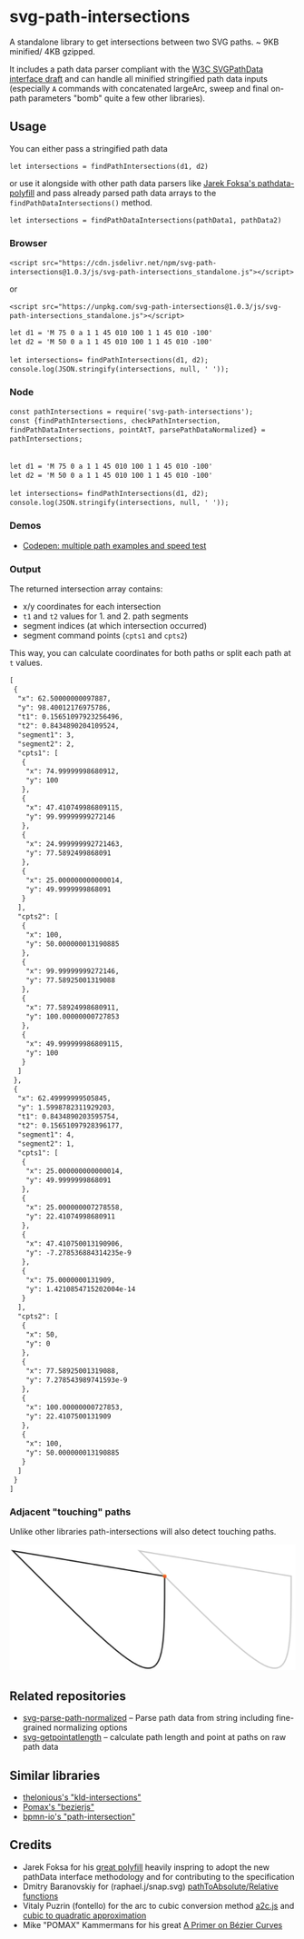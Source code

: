 # svg-path-intersections
A standalone library to get intersections between two SVG paths. 
~ 9KB minified/ 4KB gzipped.  

It includes a path data parser compliant with the [W3C SVGPathData interface draft](https://svgwg.org/specs/paths/#InterfaceSVGPathData) and can handle all minified stringified path data inputs (especially `A` commands with concatenated largeArc, sweep and final on-path parameters "bomb" quite a few other libraries).  

## Usage 
You can either pass a stringified path data 

```
let intersections = findPathIntersections(d1, d2)
```

or  use it alongside with other path data parsers like [Jarek Foksa's pathdata-polyfill](https://github.com/jarek-foksa/path-data-polyfill) and pass already parsed path data arrays to the `findPathDataIntersections()` method.

```
let intersections = findPathDataIntersections(pathData1, pathData2)
```


### Browser

```
<script src="https://cdn.jsdelivr.net/npm/svg-path-intersections@1.0.3/js/svg-path-intersections_standalone.js"></script>
```  
or  

```
<script src="https://unpkg.com/svg-path-intersections@1.0.3/js/svg-path-intersections_standalone.js"></script>
```

```
let d1 = 'M 75 0 a 1 1 45 010 100 1 1 45 010 -100'
let d2 = 'M 50 0 a 1 1 45 010 100 1 1 45 010 -100'

let intersections= findPathIntersections(d1, d2);
console.log(JSON.stringify(intersections, null, ' '));

```

### Node
```
const pathIntersections = require('svg-path-intersections');
const {findPathIntersections, checkPathIntersection, findPathDataIntersections, pointAtT, parsePathDataNormalized} = pathIntersections;


let d1 = 'M 75 0 a 1 1 45 010 100 1 1 45 010 -100'
let d2 = 'M 50 0 a 1 1 45 010 100 1 1 45 010 -100'

let intersections= findPathIntersections(d1, d2);
console.log(JSON.stringify(intersections, null, ' '));

```

### Demos
* [Codepen: multiple path examples and speed test](https://codepen.io/herrstrietzel/pen/bGJyOXB)

### Output 

The returned intersection array contains: 
* x/y coordinates for each intersection
* `t1` and `t2` values for 1. and 2. path segments
* segment indices (at which intersection occurred)
* segment command points (`cpts1` and `cpts2`)

This way, you can calculate coordinates for both paths or split each path at `t` values.

```
[
 {
  "x": 62.50000000097887,
  "y": 98.40012176975786,
  "t1": 0.15651097923256496,
  "t2": 0.8434890204109524,
  "segment1": 3,
  "segment2": 2,
  "cpts1": [
   {
    "x": 74.99999998680912,
    "y": 100
   },
   {
    "x": 47.410749986809115,
    "y": 99.99999999272146
   },
   {
    "x": 24.999999992721463,
    "y": 77.5892499868091
   },
   {
    "x": 25.000000000000014,
    "y": 49.9999999868091
   }
  ],
  "cpts2": [
   {
    "x": 100,
    "y": 50.000000013190885
   },
   {
    "x": 99.99999999272146,
    "y": 77.58925001319088
   },
   {
    "x": 77.58924998680911,
    "y": 100.00000000727853
   },
   {
    "x": 49.999999986809115,
    "y": 100
   }
  ]
 },
 {
  "x": 62.49999999505845,
  "y": 1.5998782311929203,
  "t1": 0.8434890203595754,
  "t2": 0.15651097928396177,
  "segment1": 4,
  "segment2": 1,
  "cpts1": [
   {
    "x": 25.000000000000014,
    "y": 49.9999999868091
   },
   {
    "x": 25.000000007278558,
    "y": 22.41074998680911
   },
   {
    "x": 47.410750013190906,
    "y": -7.278536884314235e-9
   },
   {
    "x": 75.0000000131909,
    "y": 1.4210854715202004e-14
   }
  ],
  "cpts2": [
   {
    "x": 50,
    "y": 0
   },
   {
    "x": 77.58925001319088,
    "y": 7.278543989741593e-9
   },
   {
    "x": 100.00000000727853,
    "y": 22.4107500131909
   },
   {
    "x": 100,
    "y": 50.000000013190885
   }
  ]
 }
]
```

### Adjacent "touching" paths
Unlike other libraries path-intersections will also detect touching paths.

![touching points](https://raw.githubusercontent.com/herrstrietzel/svg-path-intersections/main/img/touching-paths.png)

## Related repositories
* [svg-parse-path-normalized](https://github.com/herrstrietzel/svg-parse-path-normalized) – Parse path data from string including fine-grained normalizing options  
* [svg-getpointatlength](https://github.com/herrstrietzel/svg-getpointatlength) – calculate path length and point at paths on raw path data


## Similar libraries
* [thelonious's "kld-intersections"](https://github.com/thelonious/kld-intersections)
* [Pomax's "bezierjs"](https://github.com/Pomax/bezierjs)
* [bpmn-io's "path-intersection"](https://github.com/bpmn-io/path-intersection)


## Credits

* Jarek Foksa for his [great polyfill](https://github.com/jarek-foksa/path-data-polyfill) heavily inspring to adopt the new pathData interface methodology and for contributing to the specification
* Dmitry Baranovskiy for (raphael.j/snap.svg) [pathToAbsolute/Relative functions](https://github.com/DmitryBaranovskiy/raphael/blob/master/raphael.js#L1848) 
* Vitaly Puzrin (fontello) for the arc to cubic conversion method  [a2c.js](https://github.com/fontello/svgpath/blob/master/lib/a2c.js) and [cubic to quadratic approximation](https://github.com/fontello/cubic2quad/blob/master/test/cubic2quad.js)
* Mike "POMAX" Kammermans for his great [A Primer on Bézier Curves](https://pomax.github.io/bezierinfo)